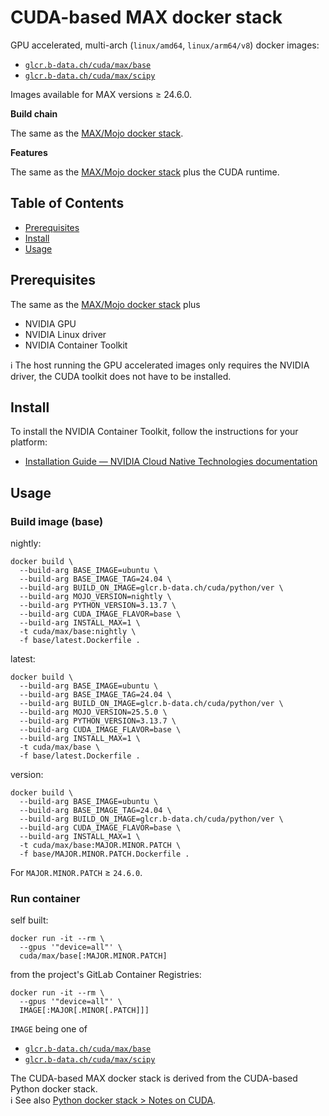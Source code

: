 # CUDA-based MAX docker stack

GPU accelerated, multi-arch (`linux/amd64`, `linux/arm64/v8`) docker images:

* [`glcr.b-data.ch/cuda/max/base`](https://gitlab.b-data.ch/cuda/max/base/container_registry)
* [`glcr.b-data.ch/cuda/max/scipy`](https://gitlab.b-data.ch/cuda/max/scipy/container_registry)

Images available for MAX versions ≥ 24.6.0.

**Build chain**

The same as the [MAX/Mojo docker stack](README.md#maxmojo-docker-stack).

**Features**

The same as the [MAX/Mojo docker stack](README.md#maxmojo-docker-stack) plus the
CUDA runtime.

## Table of Contents

* [Prerequisites](#prerequisites)
* [Install](#install)
* [Usage](#usage)

## Prerequisites

The same as the [MAX/Mojo docker stack](README.md#prerequisites) plus

* NVIDIA GPU
* NVIDIA Linux driver
* NVIDIA Container Toolkit

:information_source: The host running the GPU accelerated images only requires
the NVIDIA driver, the CUDA toolkit does not have to be installed.

## Install

To install the NVIDIA Container Toolkit, follow the instructions for your
platform:

* [Installation Guide &mdash; NVIDIA Cloud Native Technologies documentation](https://docs.nvidia.com/datacenter/cloud-native/container-toolkit/install-guide.html#supported-platforms)

## Usage

### Build image (base)

nightly:

```shell
docker build \
  --build-arg BASE_IMAGE=ubuntu \
  --build-arg BASE_IMAGE_TAG=24.04 \
  --build-arg BUILD_ON_IMAGE=glcr.b-data.ch/cuda/python/ver \
  --build-arg MOJO_VERSION=nightly \
  --build-arg PYTHON_VERSION=3.13.7 \
  --build-arg CUDA_IMAGE_FLAVOR=base \
  --build-arg INSTALL_MAX=1 \
  -t cuda/max/base:nightly \
  -f base/latest.Dockerfile .
```

latest:

```shell
docker build \
  --build-arg BASE_IMAGE=ubuntu \
  --build-arg BASE_IMAGE_TAG=24.04 \
  --build-arg BUILD_ON_IMAGE=glcr.b-data.ch/cuda/python/ver \
  --build-arg MOJO_VERSION=25.5.0 \
  --build-arg PYTHON_VERSION=3.13.7 \
  --build-arg CUDA_IMAGE_FLAVOR=base \
  --build-arg INSTALL_MAX=1 \
  -t cuda/max/base \
  -f base/latest.Dockerfile .
```

version:

```shell
docker build \
  --build-arg BASE_IMAGE=ubuntu \
  --build-arg BASE_IMAGE_TAG=24.04 \
  --build-arg BUILD_ON_IMAGE=glcr.b-data.ch/cuda/python/ver \
  --build-arg CUDA_IMAGE_FLAVOR=base \
  --build-arg INSTALL_MAX=1 \
  -t cuda/max/base:MAJOR.MINOR.PATCH \
  -f base/MAJOR.MINOR.PATCH.Dockerfile .
```

For `MAJOR.MINOR.PATCH` ≥ `24.6.0`.

### Run container

self built:

```shell
docker run -it --rm \
  --gpus '"device=all"' \
  cuda/max/base[:MAJOR.MINOR.PATCH]
```

from the project's GitLab Container Registries:

```shell
docker run -it --rm \
  --gpus '"device=all"' \
  IMAGE[:MAJOR[.MINOR[.PATCH]]]
```

`IMAGE` being one of

* [`glcr.b-data.ch/cuda/max/base`](https://gitlab.b-data.ch/cuda/max/base/container_registry)
* [`glcr.b-data.ch/cuda/max/scipy`](https://gitlab.b-data.ch/cuda/max/scipy/container_registry)

The CUDA-based MAX docker stack is derived from the CUDA-based Python docker
stack.  
:information_source: See also [Python docker stack > Notes on CUDA](https://github.com/b-data/python-docker-stack/blob/main/CUDA_NOTES.md).
